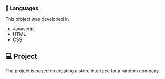 ### 🚀 Languages
This project was developed in

  - Javascript
  - HTML
  - CSS

## 💻 Project
The project is based on creating a store interface for a random company.
